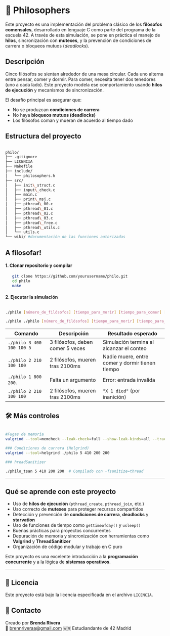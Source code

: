 # 🧠 Philosophers

Este proyecto es una implementación del problema clásico de los **filósofos comensales**, desarrollado en lenguaje C como parte del programa de la escuela 42. A través de esta simulación, se pone en práctica el manejo de **hilos**, sincronización con **mutexes**, y la prevención de condiciones de carrera o bloqueos mutuos (*deadlocks*).


## Descripción

Cinco filósofos se sientan alrededor de una mesa circular. Cada uno alterna entre pensar, comer y dormir. Para comer, necesita tener dos tenedores (uno a cada lado). Este proyecto modela ese comportamiento usando **hilos de ejecución** y mecanismos de sincronización.

El desafío principal es asegurar que:
- No se produzcan **condiciones de carrera**
- No haya **bloqueos mutuos (deadlocks)**
- Los filósofos coman y mueran de acuerdo al tiempo dado


## Estructura del proyecto

```bash

philo/
├── .gitignore
├── LICENCIA
├── Makefile
├── include/
│   └── philosophers.h
├── src/
│   ├── init\_struct.c
│   ├── input\_check.c
│   ├── main.c
│   ├── print\_msj.c
│   ├── pthread\_00.c
│   ├── pthread\_01.c
│   ├── pthread\_02.c
│   ├── pthread\_03.c
│   ├── pthread\_free.c
│   ├── pthread\_utils.c
│   └── utils.c
└── wiki/ #documentación de las funciones autorizadas

```

## A filosofar!

#### 1. Clonar repositorio y compilar

```bash
   git clone https://github.com/yourusername/philo.git
   cd philo
   make
```

#### 2. Ejecutar la simulación

```bash

./philo [número_de_filósofos] [tiempo_para_morir] [tiempo_para_comer] [tiempo_para_dormir]

./philo ./philo [número_de_filósofos] [tiempo_para_morir] [tiempo_para_comer] [tiempo_para_dormir][número_de_comidas]

```

| Comando                   | Descripción                                                         | Resultado esperado                              |
| ------------------------- | ------------------------------------------------------------------- | ----------------------------------------------- |
| `./philo 3 400 100 100 5` | 3 filósofos, deben comer 5 veces                                    | Simulación termina al alcanzar el conteo        |
| `./philo 2 210 100 100`   | 2 filósofos, mueren tras 2100ms                                     | Nadie muere, entre comer y dormir tienen tiempo |
| `./philo 1 800 200`.      | Falta un argumento                                                  | Error: entrada invalida                         |
| `./philo 2 210 100 100`   | 2 filósofos, mueren tras 2100ms                                     | `"X 1 died"` (por inanición)                    |



## 🛠️ Más controles

```bash

#Fugas de memoria
valgrind --tool=memcheck --leak-check=full --show-leak-kinds=all --track-origins=yes ./philo 5 410 200 200

### Condiciones de carrera (Helgrind)
valgrind --tool=helgrind ./philo 5 410 200 200

### hreadSanitizer

./philo_tsan 5 410 200 200  # Compilado con -fsanitize=thread

```

---

## Qué se aprende con este proyecto

* Uso de **hilos de ejecución** (`pthread_create`, `pthread_join`, etc.)
* Uso correcto de **mutexes** para proteger recursos compartidos
* Detección y prevención de **condiciones de carrera**, **deadlocks** y **starvation**
* Uso de funciones de tiempo como `gettimeofday()` y `usleep()`
* Buenas prácticas para proyectos concurrentes
* Depuración de memoria y sincronización con herramientas como **Valgrind** y **ThreadSanitizer**
* Organización de código modular y trabajo en C puro

Este proyecto es una excelente introducción a la **programación concurrente** y a la lógica de **sistemas operativos**.

---



## 📜 Licencia

Este proyecto está bajo la licencia especificada en el archivo `LICENCIA`.




## 💬 Contacto

Creado por **Brenda Rivera**  
📧 brennriveraa@gmail.com
🇦🇷 Estudiandante de 42 Madrid 
